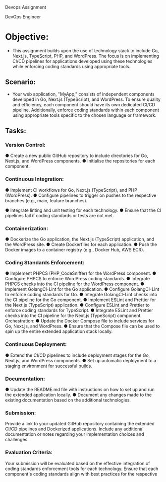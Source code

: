 Devops Assignment

DevOps Engineer



# Objective:
- This assignment builds upon the use of technology stack to include Go, Next.js,
TypeScript, PHP, and WordPress. The focus is on implementing CI/CD pipelines for
applications developed using these technologies while enforcing coding standards
using appropriate tools.

## Scenario:
- Your web application, "MyApp," consists of independent components developed in
Go, Next.js (TypeScript), and WordPress. To ensure quality and efficiency, each
component should have its own dedicated CI/CD pipeline. Additionally, enforce
coding standards within each component using appropriate tools specific to the
chosen language or framework.

## Tasks:
### Version Control:
● Create a new public GitHub repository to include directories for Go,
Next.js, and WordPress components.
● Initialise the repositories for each component.
### Continuous Integration:
● Implement CI workflows for Go, Next.js (TypeScript), and PHP
(WordPress).
● Configure pipelines to trigger on pushes to the respective branches
(e.g., main, feature branches).

● Integrate linting and unit testing for each technology.
● Ensure that the CI pipelines fail if coding standards or tests are not
met.
### Containerization:
● Dockerize the Go application, the Next.js (TypeScript) application, and
the WordPress site.
● Create Dockerfiles for each application.
● Push the Docker images to a container registry (e.g., Docker Hub, AWS
ECR).
### Coding Standards Enforcement:
● Implement PHPCS (PHP_CodeSniffer) for the WordPress component.
● Configure PHPCS to enforce WordPress coding standards.
● Integrate PHPCS checks into the CI pipeline for the WordPress
component.
● Implement GolangCI-Lint for the Go application.
● Configure GolangCI-Lint to enforce coding standards for Go.
● Integrate GolangCI-Lint checks into the CI pipeline for the Go
component.
● Implement ESLint and Prettier for the Next.js (TypeScript) application.
● Configure ESLint and Prettier to enforce coding standards for
TypeScript.
● Integrate ESLint and Prettier checks into the CI pipeline for the Next.js
(TypeScript) component.
Orchestration:
● Update the Docker Compose file to include services for Go, Next.js, and
WordPress.
● Ensure that the Compose file can be used to spin up the entire
extended application stack locally.
### Continuous Deployment:
● Extend the CI/CD pipelines to include deployment stages for the Go,
Next.js, and WordPress components.
● Set up automatic deployment to a staging environment for successful
builds.
### Documentation:
● Update the README.md file with instructions on how to set up and run
the extended application locally.
● Document any changes made to the existing documentation based on
the additional technologies.

### Submission:

Provide a link to your updated GitHub repository containing the extended CI/CD
pipelines and Dockerized applications. Include any additional documentation or
notes regarding your implementation choices and challenges.

### Evaluation Criteria:
Your submission will be evaluated based on the effective integration of coding
standards enforcement tools for each technology. Ensure that each component's
coding standards align with best practices for the respective